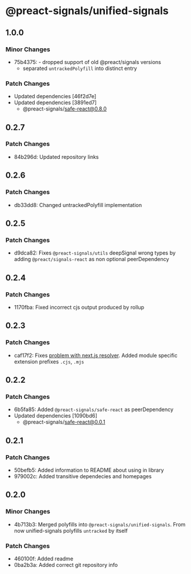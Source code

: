 # @preact-signals/unified-signals

## 1.0.0

### Minor Changes

- 75b4375: - dropped support of old @preact/signals versions
  - separated `untrackedPolyfill` into distinct entry

### Patch Changes

- Updated dependencies [46f2d7e]
- Updated dependencies [3891ed7]
  - @preact-signals/safe-react@0.8.0

## 0.2.7

### Patch Changes

- 84b296d: Updated repository links

## 0.2.6

### Patch Changes

- db33dd8: Changed untrackedPolyfill implementation

## 0.2.5

### Patch Changes

- d9dca82: Fixes `@preact-signals/utils` deepSignal wrong types by adding `@preact/signals-react` as non optional peerDependency

## 0.2.4

### Patch Changes

- 1170fba: Fixed incorrect cjs output produced by rollup

## 0.2.3

### Patch Changes

- caf17f2: Fixes [problem with next.js resolver](https://github.com/XantreDev/preact-signals/issues/72). Added module specific extension prefixes `.cjs`, `.mjs`

## 0.2.2

### Patch Changes

- 6b5fa85: Added `@preact-signals/safe-react` as peerDependency
- Updated dependencies [1090bd6]
  - @preact-signals/safe-react@0.0.1

## 0.2.1

### Patch Changes

- 50befb5: Added information to README about using in library
- 979002c: Added transitive dependecies and homepages

## 0.2.0

### Minor Changes

- 4b713b3: Merged polyfills into `@preact-signals/unified-signals`. From now unified-signals polyfills `untracked` by itself

### Patch Changes

- 460100f: Added readme
- 0ba2b3a: Added correct git repository info
